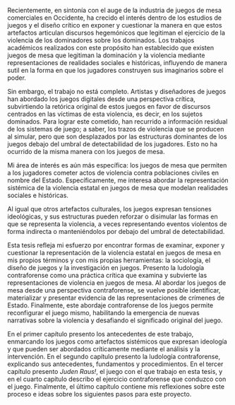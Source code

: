 Recientemente, en sintonía con el auge de la industria de juegos de mesa comerciales en Occidente, ha crecido el interés dentro de los estudios de juegos y el diseño crítico en exponer y cuestionar la manera en que estos artefactos articulan discursos hegemónicos que legitiman el ejercicio de la violencia de los dominadores sobre los dominados. Los trabajos académicos realizados con este propósito han establecido que existen juegos de mesa que legitiman la dominación y la violencia mediante representaciones de realidades sociales e históricas, influyendo de manera sutil en la forma en que los jugadores construyen sus imaginarios sobre el poder.

Sin embargo, el trabajo no está completo. Artistas y diseñadores de juegos han abordado los juegos digitales desde una perspectiva crítica, subvirtiendo la retórica original de estos juegos en favor de discursos centrados en las víctimas de esta violencia, es decir, en los sujetos dominados. Para lograr este cometido, han recurrido a información residual de los sistemas de juego; a saber, los trazos de violencia que se producen al simular, pero que son desplazados por las estructuras dominantes de los juegos debajo del umbral de detectabilidad de los jugadores. Esto no ha ocurrido de la misma manera con los juegos de mesa.

Mi área de interés es aún más específica: los juegos de mesa que permiten a los jugadores cometer actos de violencia contra poblaciones civiles en nombre del Estado. Específicamente, me interesa abordar la representación sistémica de la violencia estatal en juegos de mesa que modelan realidades sociales e históricas. 

Al igual que otros artefactos culturales, los juegos expresan tensiones ideológicas, y sus estructuras pueden reforzar o disimular las formas en que se representa la violencia, a veces representando eventos violentos de forma indirecta o manteniéndolos por debajo del umbral de detectabilidad.

Esta tesis refleja mi esfuerzo por encontrar formas de examinar, exponer y cuestionar la representación de la violencia estatal en juegos de mesa en mis propios términos y con mis propias herramientas: la sociología, el diseño de juegos y la investigación en juegos. Presento la ludología contraforense como una práctica crítica que examina y subvierte las representaciones de violencia en juegos de mesa. Al abordar los juegos de mesa desde una perspectiva contraforense, se vuelve posible identificar, materializar y presentar evidencia de las representaciones de crímenes de Estado. Finalmente, este abordaje contraforense de los juegos permite reconfigurar el juego mismo, habilitando la emergencia de nuevas narrativas sobre la violencia y desafiando el significado original del juego.

En el primer capítulo presento los antecedentes de este trabajo, enmarcando los juegos como artefactos sistémicos que expresan ideología y que pueden ser abordados críticamente mediante el análisis y la intervención. En el segundo capítulo presento la ludología contraforense, explicando sus antecedentes, fundamentos y procedimientos. En el tercer capítulo presento _Juden Raus!_, el juego con el que trabajo en esta tesis, y en el cuarto capítulo describo el ejercicio contraforense que conduzco con el juego. Finalmente, el último capítulo contiene mis reflexiones sobre este proceso e ideas sobre los siguientes pasos para este proyecto.